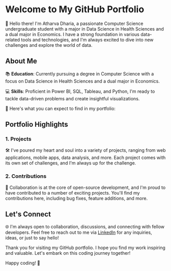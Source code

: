 # Welcome to My GitHub Portfolio

👋 Hello there! I'm Atharva Dharia, a passionate Computer Science undergraduate student with a major in Data Science in Health Sciences and a dual major in Economics. I have a strong foundation in various data-related tools and technologies, and I'm always excited to dive into new challenges and explore the world of data.

## About Me

  📚 **Education**: Currently pursuing a degree in Computer Science with a focus on Data Science in Health Sciences and a dual major in Economics.

  💻 **Skills**: Proficient in Power BI, SQL, Tableau, and Python, I'm ready to tackle data-driven problems and create insightful visualizations.

🌟 Here's what you can expect to find in my portfolio:

## Portfolio Highlights

### 1. Projects

🛠️ I've poured my heart and soul into a variety of projects, ranging from web applications, mobile apps, data analysis, and more. Each project comes with its own set of challenges, and I'm always up for the challenge.

### 2. Contributions

🤝 Collaboration is at the core of open-source development, and I'm proud to have contributed to a number of exciting projects. You'll find my contributions here, including bug fixes, feature additions, and more.

## Let's Connect

🌐 I'm always open to collaboration, discussions, and connecting with fellow developers. Feel free to reach out to me via [LinkedIn]([your-linkedin-profile-link](https://www.linkedin.com/in/atharva-dharia07/)) for any inquiries, ideas, or just to say hello!

Thank you for visiting my GitHub portfolio. I hope you find my work inspiring and valuable. Let's embark on this coding journey together!

Happy coding! 🚀
